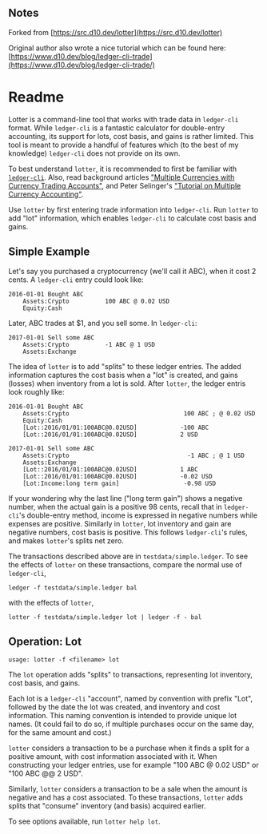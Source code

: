 ## Notes

Forked from [https://src.d10.dev/lotter](https://src.d10.dev/lotter)

Original author also wrote a nice tutorial which can be found here:
[https://www.d10.dev/blog/ledger-cli-trade](https://www.d10.dev/blog/ledger-cli-trade/)

# Readme

Lotter is a command-line tool that works with trade data in `ledger-cli`
format. While `ledger-cli` is a fantastic calculator for double-entry
accounting, its support for lots, cost basis, and gains is rather limited.
This tool is meant to provide a handful of features which (to the best of my
knowledge) `ledger-cli` does not provide on its own.

To best understand `lotter`, it is recommended to first be familiar with
[`ledger-cli`](https://www.ledger-cli.org/3.0/doc/ledger3.html). Also, read
background articles ["Multiple Currencies with Currency Trading
Accounts"](https://github.com/ledger/ledger/wiki/Multiple-currencies-with-currency-trading-accounts),
and Peter Selinger's ["Tutorial on Multiple Currency
Accounting"](https://www.mathstat.dal.ca/~selinger/accounting/tutorial.html).

Use `lotter` by first entering trade information into `ledger-cli`. Run
`lotter` to add "lot" information, which enables `ledger-cli` to calculate
cost basis and gains.

## Simple Example

Let's say you purchased a cryptocurrency (we'll call it ABC), when it cost 2
cents. A `ledger-cli` entry could look like:

    2016-01-01 Bought ABC
        Assets:Crypto          100 ABC @ 0.02 USD
        Equity:Cash

Later, ABC trades at $1, and you sell some. In `ledger-cli`:

    2017-01-01 Sell some ABC
        Assets:Crypto          -1 ABC @ 1 USD
        Assets:Exchange

The idea of `lotter` is to add "splits" to these ledger entries. The added
information captures the cost basis when a "lot" is created, and gains
(losses) when inventory from a lot is sold. After `lotter`, the ledger
entris look roughly like:

    2016-01-01 Bought ABC
        Assets:Crypto                                100 ABC ; @ 0.02 USD
        Equity:Cash
        [Lot::2016/01/01:100ABC@0.02USD]            -100 ABC
        [Lot::2016/01/01:100ABC@0.02USD]            2 USD

    2017-01-01 Sell some ABC
        Assets:Crypto                                 -1 ABC ; @ 1 USD
        Assets:Exchange
        [Lot::2016/01/01:100ABC@0.02USD]            1 ABC
        [Lot::2016/01/01:100ABC@0.02USD]            -0.02 USD
        [Lot:Income:long term gain]                  -0.98 USD

If your wondering why the last line ("long term gain") shows a negative
number, when the actual gain is a positive 98 cents, recall that in
`ledger-cli`'s double-entry method, income is expressed in negative numbers
while expenses are positive. Similarly in `lotter`, lot inventory and gain
are negative numbers, cost basis is positive. This follows `ledger-cli`'s
rules, and makes `lotter`'s splits net zero.

The transactions described above are in `testdata/simple.ledger`. To see the
effects of `lotter` on these transactions, compare the normal use of
`ledger-cli`,

    ledger -f testdata/simple.ledger bal

with the effects of `lotter`,

    lotter -f testdata/simple.ledger lot | ledger -f - bal

## Operation: Lot

    usage: lotter -f <filename> lot

The `lot` operation adds "splits" to transactions, representing lot
inventory, cost basis, and gains.

Each lot is a `ledger-cli` "account", named by convention with prefix "Lot",
followed by the date the lot was created, and inventory and cost
information. This naming convention is intended to provide unique lot names.
(It could fail to do so, if multiple purchases occur on the same day, for
the same amount and cost.)

`lotter` considers a transaction to be a purchase when it finds a split for
a positive amount, with cost information associated with it. When
constructing your ledger entries, use for example "100 ABC @ 0.02 USD" or
"100 ABC @@ 2 USD".

Similarly, `lotter` considers a transaction to be a sale when the amount is
negative and has a cost associated. To these transactions, `lotter` adds
splits that "consume" inventory (and basis) acquired earlier.

To see options available, run `lotter help lot`.

